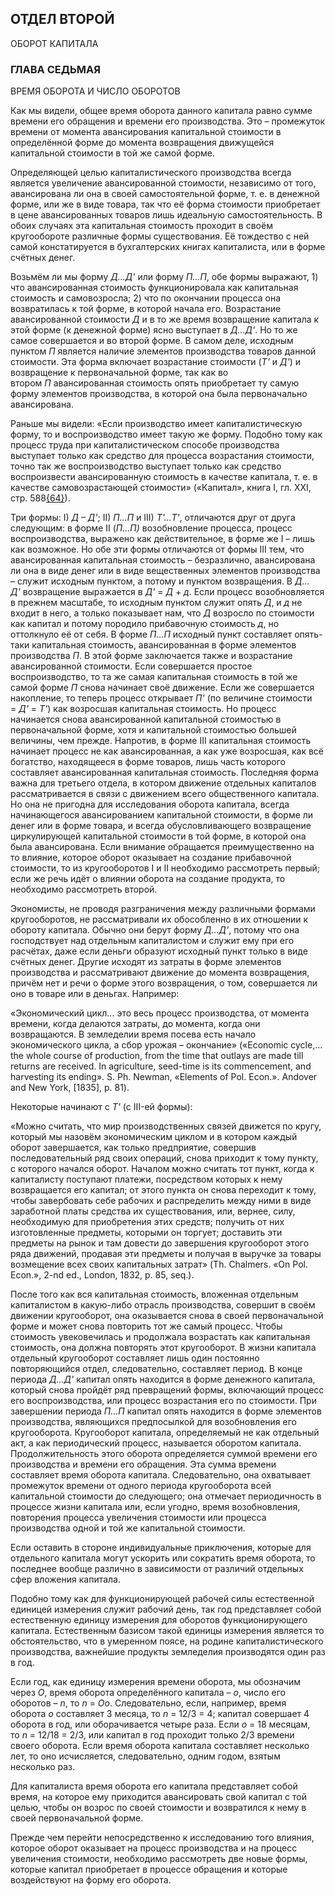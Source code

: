 ## ОТДЕЛ ВТОРОЙ  
  
ОБОРОТ КАПИТАЛА

### ГЛАВА СЕДЬМАЯ  
  
ВРЕМЯ ОБОРОТА И ЧИСЛО ОБОРОТОВ

Как мы видели, общее время оборота данного капитала равно сумме времени его обращения и времени его производства. Это – промежуток времени от момента авансирования капитальной стоимости в определённой форме до момента возвращения движущейся капитальной стоимости в той же самой форме.

Определяющей целью капиталистического производства всегда является увеличение авансированной стоимости, независимо от того, авансирована ли она в своей самостоятельной форме, т. е. в денежной форме, или же в виде товара, так что её форма стоимости приобретает в цене авансированных товаров лишь идеальную самостоятельность. В обоих случаях эта капитальная стоимость проходит в своём кругообороте различные формы существования. Её тождество с ней самой констатируется в бухгалтерских книгах капиталиста, или в форме счётных денег.

Возьмём ли мы форму _Д…Д'_ или форму _П…П_, обе формы выражают, 1) что авансированная стоимость функционировала как капитальная стоимость и самовозросла; 2) что по окончании процесса она возвратилась к той форме, в которой начала его. Возрастание авансированной стоимости _Д_ и в то же время возвращение капитала к этой форме (к денежной форме) ясно выступает в _Д…Д'_. Но то же самое совершается и во второй форме. В самом деле, исходным пунктом _П_ является наличие элементов производства товаров данной стоимости. Эта форма включает возрастание стоимости (_Т'_ и _Д'_) и возвращение к первоначальной форме, так как во втором _П_ авансированная стоимость опять приобретает ту самую форму элементов производства, в которой она была первоначально авансирована.

Раньше мы видели: «Если производство имеет капиталистическую форму, то и воспроизводство имеет такую же форму. Подобно тому как процесс труда при капиталистическом способе производства выступает только как средство для процесса возрастания стоимости, точно так же воспроизводство выступает только как средство воспроизвести авансированную стоимость в качестве капитала, т. е. в качестве самовозрастающей стоимости» («Капитал», книга I, гл. XXI, стр. 588[{64}](app://obsidian.md/content71.html#c_64)).

Три формы: I) _Д – Д'_; II) _П…П_ и III) _Т'…Т'_, отличаются друг от друга следующим: в форме II (_П…П)_ возобновление процесса, процесс воспроизводства, выражено как действительное, в форме же I – лишь как возможное. Но обе эти формы отличаются от формы III тем, что авансированная капитальная стоимость – безразлично, авансирована ли она в виде денег или в виде вещественных элементов производства – служит исходным пунктом, а потому и пунктом возвращения. В _Д…Д'_ возвращение выражается в _Д'_ = _Д_ + _д_. Если процесс возобновляется в прежнем масштабе, то исходным пунктом служит опять _Д_, и _д_ не входит в него, а только показывает нам, что _Д_ возросло по стоимости как капитал и потому породило прибавочную стоимость _д_, но оттолкнуло её от себя. В форме _П…П_ исходный пункт составляет опять-таки капитальная стоимость, авансированная в форме элементов производства _П_. В этой форме заключается также и возрастание авансированной стоимости. Если совершается простое воспроизводство, то та же самая капитальная стоимость в той же самой форме _П_ снова начинает своё движение. Если же совершается накопление, то теперь процесс открывает _П'_ (по величине стоимости = _Д'_ = _Т'_) как возросшая капитальная стоимость. Но процесс начинается снова авансированной капитальной стоимостью в первоначальной форме, хотя и капитальной стоимостью большей величины, чем прежде. Напротив, в форме III капитальная стоимость начинает процесс не как авансированная, а как уже возросшая, как всё богатство, находящееся в форме товаров, лишь часть которого составляет авансированная капитальная стоимость. Последняя форма важна для третьего отдела, в котором движение отдельных капиталов рассматривается в связи с движением всего общественного капитала. Но она не пригодна для исследования оборота капитала, всегда начинающегося авансированием капитальной стоимости, в форме ли денег или в форме товара, и всегда обусловливающего возвращение циркулирующей капитальной стоимости в той форме, в которой она была авансирована. Если внимание обращается преимущественно на то влияние, которое оборот оказывает на создание прибавочной стоимости, то из кругооборотов I и II необходимо рассмотреть первый; если же речь идёт о влиянии оборота на создание продукта, то необходимо рассмотреть второй.

Экономисты, не проводя разграничения между различными формами кругооборотов, не рассматривали их обособленно в их отношении к обороту капитала. Обычно они берут форму _Д…Д'_, потому что она господствует над отдельным капиталистом и служит ему при его расчётах, даже если деньги образуют исходный пункт только в виде счётных денег. Другие исходят из затраты в форме элементов производства и рассматривают движение до момента возвращения, причём нет и речи о форме этого возвращения, о том, совершается ли оно в товаре или в деньгах. Например:

«Экономический цикл… это весь процесс производства, от момента времени, когда делаются затраты, до момента, когда они возвращаются. В земледелии время посева есть начало экономического цикла, а сбор урожая – окончание» («Economic cycle,… the whole course of production, from the time that outlays are made till returns are received. In agriculture, seed-time is its commencement, and harvesting its ending». S. Ph. Newman, «Elements of Pol. Econ.». Andover and New York, [1835], p. 81).

Некоторые начинают с _Т'_ (с III-ей формы):

«Можно считать, что мир производственных связей движется по кругу, который мы назовём экономическим циклом и в котором каждый оборот завершается, как только предприятие, совершив последовательный ряд своих операций, снова приходит к тому пункту, с которого начался оборот. Началом можно считать тот пункт, когда к капиталисту поступают платежи, посредством которых к нему возвращается его капитал; от этого пункта он снова переходит к тому, чтобы завербовать себе рабочих и распределить между ними в виде заработной платы средства их существования, или, вернее, силу, необходимую для приобретения этих средств; получить от них изготовленные предметы, которыми он торгует; доставить эти предметы на рынок и там довести до завершения кругооборот этого ряда движений, продавая эти предметы и получая в выручке за товары возмещение всех своих капитальных затрат» (Th. Chalmers. «On Pol. Econ.», 2-nd ed., London, 1832, p. 85, seq.).

После того как вся капитальная стоимость, вложенная отдельным капиталистом в какую-либо отрасль производства, совершит в своём движении кругооборот, она оказывается снова в своей первоначальной форме и может снова повторить тот же самый процесс. Чтобы стоимость увековечилась и продолжала возрастать как капитальная стоимость, она должна повторять этот кругооборот. В жизни капитала отдельный кругооборот составляет лишь один постоянно повторяющийся отдел, следовательно, составляет период. В конце периода _Д…Д'_ капитал опять находится в форме денежного капитала, который снова пройдёт ряд превращений формы, включающий процесс его воспроизводства, или процесс возрастания его по стоимости. При завершении периода _П…П_ капитал опять находится в форме элементов производства, являющихся предпосылкой для возобновления его кругооборота. Кругооборот капитала, определяемый не как отдельный акт, а как периодический процесс, называется оборотом капитала. Продолжительность этого оборота определяется суммой времени его производства и времени его обращения. Эта сумма времени составляет время оборота капитала. Следовательно, она охватывает промежуток времени от одного периода кругооборота всей капитальной стоимости до следующего; она отмечает периодичность в процессе жизни капитала или, если угодно, время возобновления, повторения процесса увеличения стоимости или процесса производства одной и той же капитальной стоимости.

Если оставить в стороне индивидуальные приключения, которые для отдельного капитала могут ускорить или сократить время оборота, то последнее вообще различно в зависимости от различий отдельных сфер вложения капитала.

Подобно тому как для функционирующей рабочей силы естественной единицей измерения служит рабочий день, так год представляет собой естественную единицу измерения для оборотов функционирующего капитала. Естественным базисом такой единицы измерения является то обстоятельство, что в умеренном поясе, на родине капиталистического производства, важнейшие продукты земледелия производятся один раз в год.

Если год, как единицу измерения времени оборота, мы обозначим через _О_, время оборота определённого капитала – _о_, число его оборотов – _n_, то _n_ = _Оо_. Следовательно, если, например, время оборота _о_ составляет 3 месяца, то _n_ = 12/3 = 4; капитал совершает 4 оборота в год, или оборачивается четыре раза. Если _о_ = 18 месяцам, то _n_ = 12/18 = 2/3, или капитал в год проходит только 2/3 времени своего оборота. Если время оборота капитала составляет несколько лет, то оно исчисляется, следовательно, одним годом, взятым несколько раз.

Для капиталиста время оборота его капитала представляет собой время, на которое ему приходится авансировать свой капитал с той целью, чтобы он возрос по своей стоимости и возвратился к нему в своей первоначальной форме.

Прежде чем перейти непосредственно к исследованию того влияния, которое оборот оказывает на процесс производства и на процесс увеличения стоимости, необходимо рассмотреть две новые формы, которые капитал приобретает в процессе обращения и которые воздействуют на форму его оборота.

